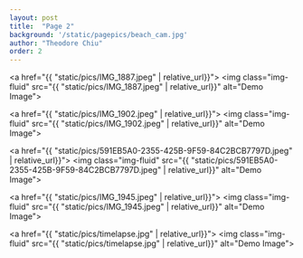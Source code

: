 ```yaml
---
layout: post
title:  "Page 2"
background: '/static/pagepics/beach_cam.jpg'
author: "Theodore Chiu"
order: 2
---
```


<a href="{{ "static/pics/IMG_1887.jpeg" | relative_url}}">
	<img class="img-fluid" src="{{ "static/pics/IMG_1887.jpeg" | relative_url}}" alt="Demo Image">
</a>

<a href="{{ "static/pics/IMG_1902.jpeg" | relative_url}}">
	<img class="img-fluid" src="{{ "static/pics/IMG_1902.jpeg" | relative_url}}" alt="Demo Image">
</a>

<a href="{{ "static/pics/591EB5A0-2355-425B-9F59-84C2BCB7797D.jpeg" | relative_url}}">
	<img class="img-fluid" src="{{ "static/pics/591EB5A0-2355-425B-9F59-84C2BCB7797D.jpeg" | relative_url}}" alt="Demo Image">
</a>

<a href="{{ "static/pics/IMG_1945.jpeg" | relative_url}}">
	<img class="img-fluid" src="{{ "static/pics/IMG_1945.jpeg" | relative_url}}" alt="Demo Image">
</a>

<a href="{{ "static/pics/timelapse.jpg" | relative_url}}">
	<img class="img-fluid" src="{{ "static/pics/timelapse.jpg" | relative_url}}" alt="Demo Image">
</a>

